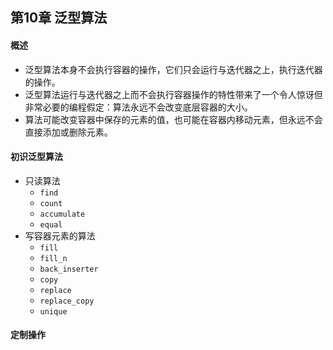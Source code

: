 ## 第10章 泛型算法
#### 概述
- 泛型算法本身不会执行容器的操作，它们只会运行与迭代器之上，执行迭代器的操作。
- 泛型算法运行与迭代器之上而不会执行容器操作的特性带来了一个令人惊讶但非常必要的编程假定：算法永远不会改变底层容器的大小。
- 算法可能改变容器中保存的元素的值，也可能在容器内移动元素，但永远不会直接添加或删除元素。
#### 初识泛型算法
- 只读算法
	- `find`
	- `count`
	- `accumulate`
	- `equal`
- 写容器元素的算法
	- `fill`
	- `fill_n`
	- `back_inserter`
	- `copy`
	- `replace`
	- `replace_copy`
	- `unique`
#### 定制操作